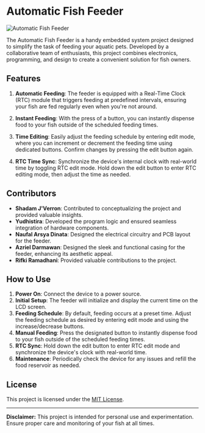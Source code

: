 # Automatic Fish Feeder

![Automatic Fish Feeder](images/fish_feeder.jpg)

The Automatic Fish Feeder is a handy embedded system project designed to simplify the task of feeding your aquatic pets. Developed by a collaborative team of enthusiasts, this project combines electronics, programming, and design to create a convenient solution for fish owners.

## Features

1. **Automatic Feeding**: The feeder is equipped with a Real-Time Clock (RTC) module that triggers feeding at predefined intervals, ensuring your fish are fed regularly even when you're not around.

2. **Instant Feeding**: With the press of a button, you can instantly dispense food to your fish outside of the scheduled feeding times.

3. **Time Editing**: Easily adjust the feeding schedule by entering edit mode, where you can increment or decrement the feeding time using dedicated buttons. Confirm changes by pressing the edit button again.

4. **RTC Time Sync**: Synchronize the device's internal clock with real-world time by toggling RTC edit mode. Hold down the edit button to enter RTC editing mode, then adjust the time as needed.

## Contributors

- **Shadam J'Verron**: Contributed to conceptualizing the project and provided valuable insights.
- **Yudhistira**: Developed the program logic and ensured seamless integration of hardware components.
- **Naufal Arsya Dinata**: Designed the electrical circuitry and PCB layout for the feeder.
- **Azriel Darmawan**: Designed the sleek and functional casing for the feeder, enhancing its aesthetic appeal.
- **Rifki Ramadhani**: Provided valuable contributions to the project.

## How to Use

1. **Power On**: Connect the device to a power source.
2. **Initial Setup**: The feeder will initialize and display the current time on the LCD screen.
3. **Feeding Schedule**: By default, feeding occurs at a preset time. Adjust the feeding schedule as desired by entering edit mode and using the increase/decrease buttons.
4. **Manual Feeding**: Press the designated button to instantly dispense food to your fish outside of the scheduled feeding times.
5. **RTC Sync**: Hold down the edit button to enter RTC edit mode and synchronize the device's clock with real-world time.
6. **Maintenance**: Periodically check the device for any issues and refill the food reservoir as needed.

## License

This project is licensed under the [MIT License](LICENSE).

---

**Disclaimer:** This project is intended for personal use and experimentation. Ensure proper care and monitoring of your fish at all times.
